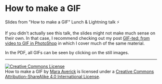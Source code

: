 # How to make a GIF

Slides from "How to make a GIF" Lunch &amp; Lightning talk ⚡️

If you didn't actually see this talk, the slides might not make much sense on their own. In that case, I recommend checking out my post [GIF-ted: from video to GIF in PhotoShop](https://maraaverick.rbind.io/2017/07/gif-ted-from-video-to-gif-in-photoshop/) in which I cover much of the same material.

In the PDF, all GIFs can be seen by clicking on the still images.


---
<a rel="license" href="http://creativecommons.org/licenses/by-sa/4.0/"><img alt="Creative Commons License" style="border-width:0" src="https://i.creativecommons.org/l/by-sa/4.0/88x31.png" /></a><br /><span xmlns:dct="http://purl.org/dc/terms/" property="dct:title">How to make a GIF</span> by <a xmlns:cc="http://creativecommons.org/ns#" href="https://github.com/batpigandme/make-a-gif-lightning" property="cc:attributionName" rel="cc:attributionURL">Mara Averick</a> is licensed under a <a rel="license" href="http://creativecommons.org/licenses/by-sa/4.0/">Creative Commons Attribution-ShareAlike 4.0 International License</a>.